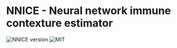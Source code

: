 # NNICE - Neural network immune contexture estimator

![NNICE version](https://img.shields.io/badge/NNICE-v0.1.0-red)
![MIT](https://img.shields.io/badge/License-MIT-black)